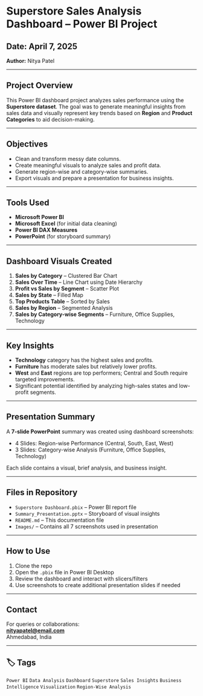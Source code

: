 #  Superstore Sales Analysis Dashboard – Power BI Project

##  Date: April 7, 2025  
**Author:** Nitya Patel

---

##  Project Overview

This Power BI dashboard project analyzes sales performance using the **Superstore dataset**. The goal was to generate meaningful insights from sales data and visually represent key trends based on **Region** and **Product Categories** to aid decision-making.

---

##  Objectives

- Clean and transform messy date columns.
- Create meaningful visuals to analyze sales and profit data.
- Generate region-wise and category-wise summaries.
- Export visuals and prepare a presentation for business insights.

---

##  Tools Used

- **Microsoft Power BI**
- **Microsoft Excel** (for initial data cleaning)
- **Power BI DAX Measures**
- **PowerPoint** (for storyboard summary)

---

##  Dashboard Visuals Created

1. **Sales by Category** – Clustered Bar Chart  
2. **Sales Over Time** – Line Chart using Date Hierarchy  
3. **Profit vs Sales by Segment** – Scatter Plot  
4. **Sales by State** – Filled Map  
5. **Top Products Table** – Sorted by Sales  
6. **Sales by Region** – Segmented Analysis  
7. **Sales by Category-wise Segments** – Furniture, Office Supplies, Technology

---

##  Key Insights

- **Technology** category has the highest sales and profits.
- **Furniture** has moderate sales but relatively lower profits.
- **West** and **East** regions are top performers; Central and South require targeted improvements.
- Significant potential identified by analyzing high-sales states and low-profit segments.

---

##  Presentation Summary

A **7-slide PowerPoint** summary was created using dashboard screenshots:

- 4 Slides: Region-wise Performance (Central, South, East, West)
- 3 Slides: Category-wise Analysis (Furniture, Office Supplies, Technology)

Each slide contains a visual, brief analysis, and business insight.

---

##  Files in Repository

- `Superstore Dashboard.pbix` – Power BI report file  
- `Summary_Presentation.pptx` – Storyboard of visual insights  
- `README.md` – This documentation file  
- `Images/` – Contains all 7 screenshots used in presentation  

---

##  How to Use

1. Clone the repo  
2. Open the `.pbix` file in Power BI Desktop  
3. Review the dashboard and interact with slicers/filters  
4. Use screenshots to create additional presentation slides if needed

---

##  Contact

For queries or collaborations:  
 **nityapatel@email.com**  
 Ahmedabad, India

---

## 🏷 Tags

`Power BI` `Data Analysis` `Dashboard` `Superstore` `Sales Insights` `Business Intelligence` `Visualization` `Region-Wise Analysis`

